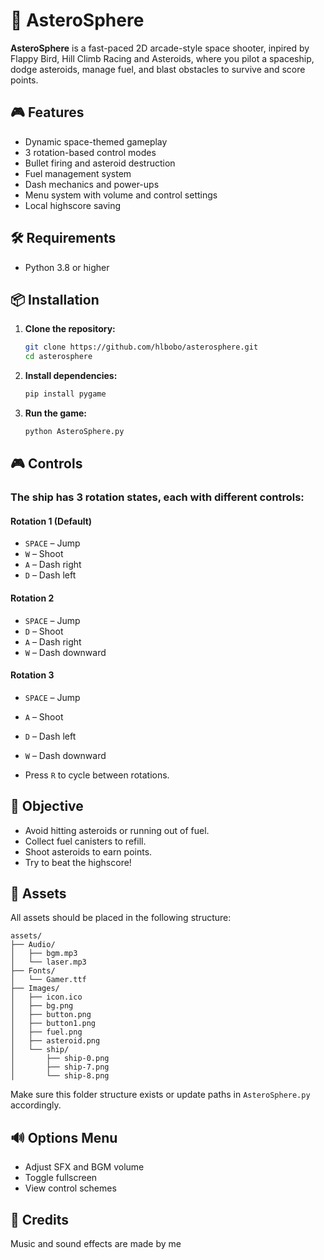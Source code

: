 # 🚀 AsteroSphere

**AsteroSphere** is a fast-paced 2D arcade-style space shooter, inpired by Flappy Bird, Hill Climb Racing and Asteroids, where you pilot a spaceship, dodge asteroids, manage fuel, and blast obstacles to survive and score points.

## 🎮 Features

- Dynamic space-themed gameplay
- 3 rotation-based control modes
- Bullet firing and asteroid destruction
- Fuel management system
- Dash mechanics and power-ups
- Menu system with volume and control settings
- Local highscore saving

## 🛠 Requirements

- Python 3.8 or higher

## 📦 Installation

1. **Clone the repository:**

   ```bash
   git clone https://github.com/hlbobo/asterosphere.git
   cd asterosphere
    ````

2. **Install dependencies:**

   ```bash
   pip install pygame
   ```

3. **Run the game:**

   ```bash
   python AsteroSphere.py
   ```

## 🎮 Controls

### The ship has 3 rotation states, each with different controls:

#### Rotation 1 (Default)

* `SPACE` – Jump
* `W` – Shoot
* `A` – Dash right
* `D` – Dash left

#### Rotation 2

* `SPACE` – Jump
* `D` – Shoot
* `A` – Dash right
* `W` – Dash downward

#### Rotation 3

* `SPACE` – Jump

* `A` – Shoot

* `D` – Dash left

* `W` – Dash downward

* Press `R` to cycle between rotations.


## 🧭 Objective

* Avoid hitting asteroids or running out of fuel.
* Collect fuel canisters to refill.
* Shoot asteroids to earn points.
* Try to beat the highscore!


## 📁 Assets

All assets should be placed in the following structure:

```
assets/
├── Audio/
│   ├── bgm.mp3
│   └── laser.mp3
├── Fonts/
│   └── Gamer.ttf
├── Images/
│   ├── icon.ico
│   ├── bg.png
│   ├── button.png
│   ├── button1.png
│   ├── fuel.png
│   ├── asteroid.png
│   └── ship/
│       ├── ship-0.png
│       ├── ship-7.png
│       └── ship-8.png
```

Make sure this folder structure exists or update paths in `AsteroSphere.py` accordingly.



## 🔊 Options Menu

* Adjust SFX and BGM volume
* Toggle fullscreen
* View control schemes


## 🙌 Credits

Music and sound effects are made by me
